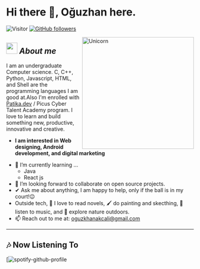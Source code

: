 # Hi there 👋, Oğuzhan here. 
![Visitor](https://visitor-badge.laobi.icu/badge?page_id=okcl.repoName) [![GitHub followers](https://img.shields.io/github/followers/okcl.svg?style=social&label=Follow)](https://github.com/okcl?tab=followers)<br/>


<img align="right" width=300px alt="Unicorn" src="https://c.tenor.com/GN73MKBawZYAAAAi/busy-cute.gif" />

## <img src="https://media.giphy.com/media/ObNTw8Uzwy6KQ/giphy.gif" width="30px">&nbsp;***About me***

I am an undergraduate Computer science. C, C++, Python, Javascript, HTML, and Shell are the programming languages I am good at.Also I'm enrolled with <a href="patika.dev">Patika.dev</a> / Picus Cyber Talent Academy program. I love to learn and build something new, productive, innovative and creative.
* **I am interested in Web designing, Android development, and digital marketing**
- 🌱 I’m currently learning ...
  - Java
  - React js
- 👯 I’m looking forward to collaborate on open source projects.
- ✔ Ask me about anything, I am happy to help, only if the ball is in my court!😉<br>
- Outside tech, 📖 I love to read novels, 🖌️ do painting and skecthing, 🎵 listen to music, and 🌴 explore nature outdoors.
- 📫 Reach out to me at: <a href="oguzkhanakcali@gmail.com">oguzkhanakcali@gmail.com</a>



---------------------------------------------------------------------------------------------------------------------

<h2>🎶 Now Listening To</h2>

[![spotify-github-profile](https://spotify-github-profile.vercel.app/api/view?uid=11149482918&cover_image=true&theme=default&bar_color_cover=false)
